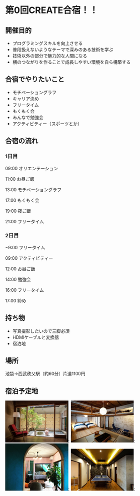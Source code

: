 <style>
img {
  width: 40%;
}
</style>

# 第0回CREATE合宿！！
## 開催目的
- プログラミングスキルを向上させる
- 普段扱えないようなテーマで深みのある技術を学ぶ
- 技術以外の部分で魅力的な人間になる
- 横のつながりを作ることで成長しやすい環境を自ら構築する
## 合宿でやりたいこと
- モチベーショングラフ
- キャリア決め
- フリータイム
- もくもく会
- みんなで勉強会
- アクティビティー（スポーツとか）

## 合宿の流れ
### 1日目
09:00 オリエンテーション

11:00 お昼ご飯

13:00 モチベーショングラフ

17:00 もくもく会

19:00 夜ご飯

21:00 フリータイム

### 2日目
~9:00 フリータイム

09:00   アクティビティー

12:00 お昼ご飯

14:00 勉強会

16:00 フリータイム

17:00 締め

## 持ち物
- 写真撮影したいので三脚必須
- HDMIケーブルと変換器
- 宿泊地

## 場所
池袋→西武秩父駅（約60分）片道1100円

## 宿泊予定地
![](./img/1.jpg):
![](./img/2.jpg):
![](./img/3.jpg):
![](./img/4.jpg):
